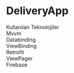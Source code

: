 # DeliveryApp

Kullanılan Teknolojiler                                                                                                                                     
Mvvm                                                                                                                                     
Databinding                                                                                                                                   
ViewBinding                                                                                                                                   
Retrofit                                                                                                                                   
ViewPager                                                                                                                                   
Firebase                                                                                                                                   
